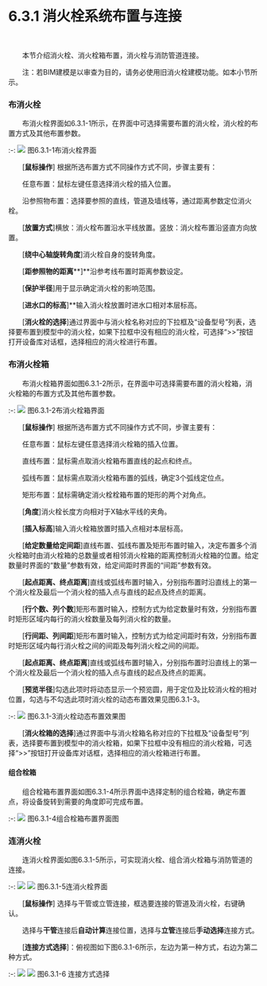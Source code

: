 
# 6.3.1 消火栓系统布置与连接
<br/>

&emsp;&emsp;本节介绍消火栓、消火栓箱布置，消火栓与消防管道连接。

&emsp;&emsp;注：若BIM建模是以审查为目的，请务必使用旧消火栓建模功能。如本小节所示。

### 布消火栓

&emsp;&emsp;布消火栓界面如6.3.1\-1所示，在界面中可选择需要布置的消火栓，消火栓的布置方式及其他布置参数。
<br/>

:-: ![](images/288.png)
图6.3.1\-1布消火栓界面

&emsp;&emsp;\[**鼠标操作**\] 根据所选布置方式不同操作方式不同，步骤主要有：

&emsp;&emsp;任意布置：鼠标左键任意选择消火栓的插入位置。

&emsp;&emsp;沿参照物布置：选择要参照的直线，管道及墙线等，通过距离参数定位消火栓。

&emsp;&emsp;\[**放置方式**\]横放：消火栓布置沿水平线放置。竖放：消火栓布置沿竖直方向放置。

&emsp;&emsp;\[**绕中心轴旋转角度**\]消火栓自身的旋转角度。

&emsp;&emsp;\[**距参照物的距离****\]**沿参考线布置时距离参数设定。

&emsp;&emsp;[**保护半径**\]用于显示确定消火栓的影响范围。

&emsp;&emsp;[****进水口的标高****\]**输入消火栓放置时进水口相对本层标高。

&emsp;&emsp;[**消火栓的选择**]通过界面中与消火栓名称对应的下拉框及“设备型号”列表，选择要布置到模型中的消火栓，如果下拉框中没有相应的消火栓，可选择“\>>”按钮打开设备库对话框，选择相应的消火栓进行布置。

### 布消火栓箱

&emsp;&emsp;布消火栓箱界面如图6.3.1\-2所示，在界面中可选择需要布置的消火栓箱，消火栓箱的布置方式及其他布置参数。


:-: ![](images/289.png)
图6.3.1\-2布消火栓箱界面

&emsp;&emsp;[**鼠标操作**\] 根据所选布置方式不同操作方式不同，步骤主要有：

&emsp;&emsp;任意布置：鼠标左键任意选择消火栓箱的插入位置。

&emsp;&emsp;直线布置：鼠标需点取消火栓箱布置直线的起点和终点。

&emsp;&emsp;弧线布置：鼠标需点取消火栓箱布置的弧线，确定3个弧线定位点。

&emsp;&emsp;矩形布置：鼠标需确定消火栓栓箱布置的矩形的两个对角点。

&emsp;&emsp;[**角度**\]消火栓长度方向相对于X轴水平线的夹角。

&emsp;&emsp;\[****插入标高****\]输入消火栓箱放置时插入点相对本层标高。

&emsp;&emsp;[****给定数量******给定间距**\]直线布置、弧线布置及矩形布置时输入，决定布置多个消火栓箱时由消火栓箱的总数量或者相邻消火栓箱的距离控制消火栓箱的位置。给定数量时界面的“数量”参数有效，给定间距时界面的“间距”参数有效。

&emsp;&emsp;[**起点距离、终点距离**]直线或弧线布置时输入，分别指布置时沿直线上的第一个消火栓及最后一个消火栓的插入点与直线的起点及终点的距离。

&emsp;&emsp;[**行个数、列个数**\]矩形布置时输入，控制方式为给定数量时有效，分别指布置时矩形区域内每行的消火栓数量及每列消火栓的数量。

&emsp;&emsp;[**行间距、列间距**\]矩形布置时输入，控制方式为给定间距时有效，分别指布置时矩形区域内每行消火栓之间的间距及每列消火栓之间的间距。

&emsp;&emsp;[**起点距离、终点距离**]直线或弧线布置时输入，分别指布置时沿直线上的第一个消火栓及最后一个消火栓的插入点与直线的起点及终点的距离。

&emsp;&emsp;[**预览半径**]勾选此项时将动态显示一个预览圆，用于定位及比较消火栓的相对位置，勾选与不勾选此项时消火栓的动态布置效果见图6.3.1\-3。


:-: ![](images/290.png)
图6.3.1\-3消火栓动态布置效果图

&emsp;&emsp;[**消火栓箱的选择**\]通过界面中与消火栓箱名称对应的下拉框及“设备型号”列表，选择要布置到模型中的消火栓箱，如果下拉框中没有相应的消火栓箱，可选择“\>>”按钮打开设备库对话框，选择相应的消火栓箱进行布置。

#### 组合栓箱

&emsp;&emsp;组合栓箱布置界面如图6.3.1\-4所示界面中选择定制的组合栓箱，确定布置点，将设备旋转到需要的角度即可完成布置。

:-: ![](images/291.png)
图6.3.1\-4组合栓箱布置界面图

### 连消火栓

&emsp;&emsp;连消火栓界面如图6.3.1-5所示，可实现消火栓、组合消火栓箱与消防管道的连接。


:-: ![](images/292.png)      ![](images/293.png)
图6.3.1-5连消火栓界面

&emsp;&emsp;[**鼠标操作**\] 选择与干管或立管连接，框选要连接的管道及消火栓，右键确认。

&emsp;&emsp;选择与**干管**连接后**自动计算**连接位置，选择与**立管**连接后**手动选择**连接方式。

&emsp;&emsp;[****连接方式选择****\]：俯视图如下图6.3.1-6所示，左边为第一种方式，右边为第二种方式。


:-: ![](images/294.png)     ![](images/295.png)
图6.3.1-6 连接方式选择

